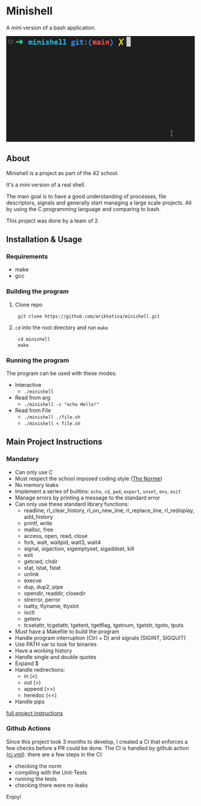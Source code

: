 # Minishell

A mini version of a bash application.

![Quick Demo][demo]

## About

Minishell is a project as part of the 42 school.

It's a mini version of a real shell.

The main goal is to have a good understanding of processes, file descriptors, signals and generally start managing a large scale projects.
All by using the C programming language and comparing to bash.

This project was done by a team of 2.

## Installation & Usage

### Requirements
- make
- gcc

### Building the program

1. Clone repo

        git clone https://github.com/arikhativa/minishell.git
2. `cd` into the root directory and run `make`

        cd minishell
        make

### Running the program

The program can be used with these modes:
* Interactive
	* `./minishell`
* Read from arg
	* `./minishell -c "echo Hello!"`
* Read from File
	* `./minishell ./file.sh`
	* `./minishell < file.sh`

## Main Project Instructions

### Mandatory

- Can only use C
- Must respect the school imposed coding style ([The Norme][norm-repo])
- No memory leaks
- Implement a series of builtins: `echo`, `cd`, `pwd`, `export`, `unset`, `env`, `exit`
- Manage errors by printing a message to the standard error
- Can only use these standard library functions:
	- readline, rl_clear_history, rl_on_new_line, rl_replace_line, rl_redisplay, add_history
	- printf, write
	- malloc, free
	- access, open, read, close
	- fork, wait, waitpid, wait3, wait4
	- signal, sigaction, sigemptyset, sigaddset, kill
	- exit
	- getcwd, chdir
	- stat, lstat, fstat
	- unlink
	- execve
	- dup, dup2, pipe
	- opendir, readdir, closedir
	- strerror, perror
	- isatty, ttyname, ttyslot
	- ioctl
	- getenv
	- tcsetattr, tcgetattr, tgetent, tgetflag, tgetnum, tgetstr, tgoto, tputs
- Must have a Makefile to build the program
- Handle program interruption (Ctrl + D) and signals (SIGINT, SIGQUIT)
- Use PATH var to look for binaries
- Have a working history
- Handle single and double quotes
- Expand $
- Handle redirections:
	- in (<)
	- out (>)
	- append (>>)
	- heredoc (<<)
- Handle pips

[full project instructions][subject]

### Github Actions

Since this project took 3 months to develop, I created a CI that enforces a few checks before a PR could be done.
The CI is handled by github action ([ci.yml][actions]).
there are a few steps in the CI:
 - checking the norm
 - compiling with the Unit-Tests
 - running the tests
 - checking there were no leaks
 
Enjoy!

[subject]: https://github.com/arikhativa/minishell/blob/main/.github/en.subject.pdf
[demo]: https://github.com/arikhativa/minishell/blob/main/.github/Animation.gif
[actions]: https://github.com/arikhativa/minishell/blob/main/.github/workflows/ci.yml
[norm-repo]: https://github.com/42School/norminette
